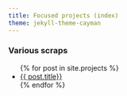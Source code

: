 ```yaml
---
title: Focused projects (index)
theme: jekyll-theme-cayman
---
```


### Various scraps
<ul class= "well lead list-unstyled">
{% for post in site.projects %}
<li>
  <a href= "{{ post.url}}">{{ post.title}}</a>
</li>
{% endfor %}
</ul>
